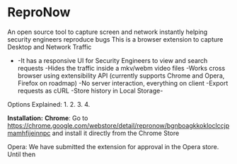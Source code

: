 # ReproNow
An open source tool to capture screen and network instantly helping security engineers reproduce bugs
This is a browser extension to capture Desktop and Network Traffic
- -It has a responsive UI for Security Engineers to view and search requests
 -Hides the traffic inside a mkv/webm video files
 -Works cross browser using extensibility API (currently supports Chrome and Opera, Firefox on roadmap)
 -No server interaction, everything on client
 -Export requests as cURL
 -Store history in Local Storage-

Options Explained:
    1.
    2.
    3.
    4.
    
__Installation:__
**Chrome**: 
Go to https://chrome.google.com/webstore/detail/repronow/bgnboagkkokloclccjpmamhfijeinnpc and install it directly from the Chrome Store

Opera:
We have submitted the extension for approval in the Opera store. Until then 

